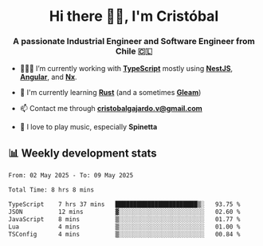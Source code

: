 <h1 align="center">Hi there ✌🏻, I'm Cristóbal</h1>
<h3 align="center">A passionate Industrial Engineer and Software Engineer from Chile 🇨🇱</h3>

- 🧑🏻‍💻 I’m currently working with **[TypeScript](https://www.typescriptlang.org)** mostly using **[NestJS](https://nestjs.com)**, **[Angular](https://angular.io)**, and **[Nx](https://nx.dev)**.

- 🌱 I'm currently learning **[Rust](https://www.rust-lang.org)** (and a sometimes **[Gleam](https://gleam.run/)**)

- 📫 Contact me through **cristobalgajardo.v@gmail.com**

- 🎸 I love to play music, especially **Spinetta**

## 📊 Weekly development stats

<!--START_SECTION:waka-->

```txt
From: 02 May 2025 - To: 09 May 2025

Total Time: 8 hrs 8 mins

TypeScript    7 hrs 37 mins   ███████████████████████▒░   93.75 %
JSON          12 mins         ▓░░░░░░░░░░░░░░░░░░░░░░░░   02.60 %
JavaScript    8 mins          ▒░░░░░░░░░░░░░░░░░░░░░░░░   01.77 %
Lua           4 mins          ▒░░░░░░░░░░░░░░░░░░░░░░░░   01.00 %
TSConfig      4 mins          ▒░░░░░░░░░░░░░░░░░░░░░░░░   00.84 %
```

<!--END_SECTION:waka-->

